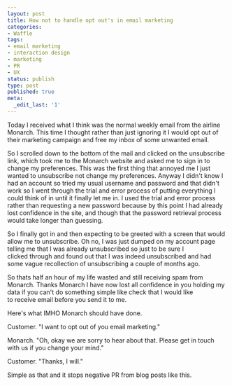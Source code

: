```yaml
---
layout: post
title: How not to handle opt out's in email marketing
categories:
- Waffle
tags:
- email marketing
- interaction design
- marketing
- PR
- UX
status: publish
type: post
published: true
meta:
  _edit_last: '1'
---
```

Today I received what I think was the normal weekly email from the airline Monarch. This time I thought rather than just ignoring it I would opt out of their marketing campaign and free my inbox of some unwanted email.

So I scrolled down to the bottom of the mail and clicked on the unsubscribe link, which took me to the Monarch website and asked me to sign in to change my preferences. This was the first thing that annoyed me I just wanted to unsubscribe not change my preferences. Anyway I didn't know I had an account so tried my usual username and password and that didn't work so I went through the trial and error process of putting everything I could think of in until it finally let me in. I used the trial and error process rather than requesting a new password because by this point I had already lost confidence in the site, and though that the password retrieval process would take longer than guessing.

So I finally got in and then expecting to be greeted with a screen that would allow me to unsubscribe. Oh no, I was just dumped on my account page telling me that I was already unsubscribed so just to be sure I clicked through and found out that I was indeed unsubscribed and had some vague recollection of unsubscribing a couple of months ago.

So thats half an hour of my life wasted and still receiving spam from Monarch. Thanks Monarch I have now lost all confidence in you holding my data if you can't do something simple like check that I would like to receive email before you send it to me.

Here's what IMHO Monarch should have done.

Customer. "I want to opt out of you email marketing."

Monarch. "Oh, okay we are sorry to hear about that. Please get in touch with us if you change your mind."

Customer. "Thanks, I will."

Simple as that and it stops negative PR from blog posts like this.
